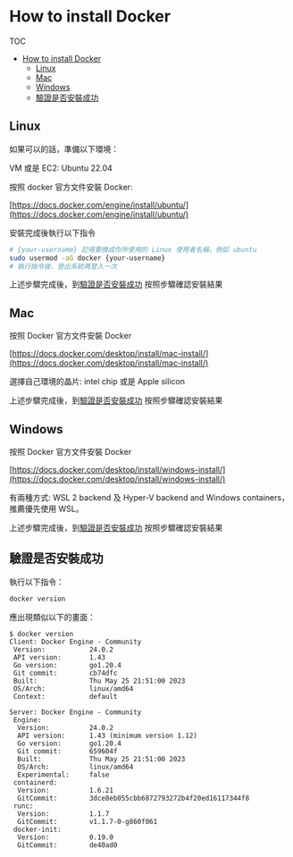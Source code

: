 # How to install Docker

TOC

- [How to install Docker](#how-to-install-docker)
  - [Linux](#linux)
  - [Mac](#mac)
  - [Windows](#windows)
  - [驗證是否安裝成功](#驗證是否安裝成功)

## Linux

如果可以的話，準備以下環境：

VM 或是 EC2: Ubuntu 22.04

按照 docker 官方文件安裝 Docker:

[https://docs.docker.com/engine/install/ubuntu/](https://docs.docker.com/engine/install/ubuntu/)

安裝完成後執行以下指令

```bash
# {your-username} 記得要換成你所使用的 Linux 使用者名稱，例如 ubuntu
sudo usermod -aG docker {your-username}
# 執行指令後，登出系統再登入一次
```

上述步驟完成後，到[驗證是否安裝成功](#驗證是否安裝成功) 按照步驟確認安裝結果

## Mac

按照 Docker 官方文件安裝 Docker

[https://docs.docker.com/desktop/install/mac-install/](https://docs.docker.com/desktop/install/mac-install/)

選擇自己環境的晶片: intel chip 或是 Apple silicon

上述步驟完成後，到[驗證是否安裝成功](#驗證是否安裝成功) 按照步驟確認安裝結果

## Windows

按照 Docker 官方文件安裝 Docker

[https://docs.docker.com/desktop/install/windows-install/](https://docs.docker.com/desktop/install/windows-install/)

有兩種方式: WSL 2 backend 及 Hyper-V backend and Windows containers，推薦優先使用 WSL。

上述步驟完成後，到[驗證是否安裝成功](#驗證是否安裝成功) 按照步驟確認安裝結果

## 驗證是否安裝成功

執行以下指令：

```bash
docker version
```

應出現類似以下的畫面：

```
$ docker version
Client: Docker Engine - Community
 Version:           24.0.2
 API version:       1.43
 Go version:        go1.20.4
 Git commit:        cb74dfc
 Built:             Thu May 25 21:51:00 2023
 OS/Arch:           linux/amd64
 Context:           default

Server: Docker Engine - Community
 Engine:
  Version:          24.0.2
  API version:      1.43 (minimum version 1.12)
  Go version:       go1.20.4
  Git commit:       659604f
  Built:            Thu May 25 21:51:00 2023
  OS/Arch:          linux/amd64
  Experimental:     false
 containerd:
  Version:          1.6.21
  GitCommit:        3dce8eb055cbb6872793272b4f20ed16117344f8
 runc:
  Version:          1.1.7
  GitCommit:        v1.1.7-0-g860f061
 docker-init:
  Version:          0.19.0
  GitCommit:        de40ad0
```

